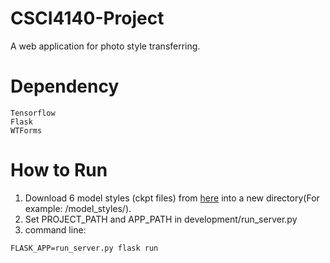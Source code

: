 # CSCI4140-Project
A web application for photo style transferring.

# Dependency
```
Tensorflow
Flask
WTForms
```
# How to Run
1. Download 6 model styles (ckpt files) from [here](https://drive.google.com/drive/folders/0B9jhaT37ydSyRk9UX0wwX3BpMzQ) into a new directory(For example: /model_styles/). 
2. Set PROJECT_PATH and APP_PATH in development/run_server.py
3. command line: 
```
FLASK_APP=run_server.py flask run
```

